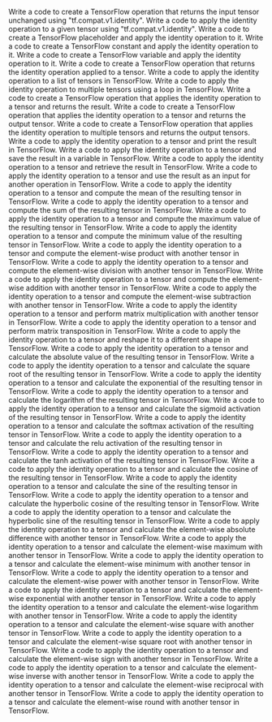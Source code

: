 Write a code to create a TensorFlow operation that returns the input tensor unchanged using "tf.compat.v1.identity".
Write a code to apply the identity operation to a given tensor using "tf.compat.v1.identity".
Write a code to create a TensorFlow placeholder and apply the identity operation to it.
Write a code to create a TensorFlow constant and apply the identity operation to it.
Write a code to create a TensorFlow variable and apply the identity operation to it.
Write a code to create a TensorFlow operation that returns the identity operation applied to a tensor.
Write a code to apply the identity operation to a list of tensors in TensorFlow.
Write a code to apply the identity operation to multiple tensors using a loop in TensorFlow.
Write a code to create a TensorFlow operation that applies the identity operation to a tensor and returns the result.
Write a code to create a TensorFlow operation that applies the identity operation to a tensor and returns the output tensor.
Write a code to create a TensorFlow operation that applies the identity operation to multiple tensors and returns the output tensors.
Write a code to apply the identity operation to a tensor and print the result in TensorFlow.
Write a code to apply the identity operation to a tensor and save the result in a variable in TensorFlow.
Write a code to apply the identity operation to a tensor and retrieve the result in TensorFlow.
Write a code to apply the identity operation to a tensor and use the result as an input for another operation in TensorFlow.
Write a code to apply the identity operation to a tensor and compute the mean of the resulting tensor in TensorFlow.
Write a code to apply the identity operation to a tensor and compute the sum of the resulting tensor in TensorFlow.
Write a code to apply the identity operation to a tensor and compute the maximum value of the resulting tensor in TensorFlow.
Write a code to apply the identity operation to a tensor and compute the minimum value of the resulting tensor in TensorFlow.
Write a code to apply the identity operation to a tensor and compute the element-wise product with another tensor in TensorFlow.
Write a code to apply the identity operation to a tensor and compute the element-wise division with another tensor in TensorFlow.
Write a code to apply the identity operation to a tensor and compute the element-wise addition with another tensor in TensorFlow.
Write a code to apply the identity operation to a tensor and compute the element-wise subtraction with another tensor in TensorFlow.
Write a code to apply the identity operation to a tensor and perform matrix multiplication with another tensor in TensorFlow.
Write a code to apply the identity operation to a tensor and perform matrix transposition in TensorFlow.
Write a code to apply the identity operation to a tensor and reshape it to a different shape in TensorFlow.
Write a code to apply the identity operation to a tensor and calculate the absolute value of the resulting tensor in TensorFlow.
Write a code to apply the identity operation to a tensor and calculate the square root of the resulting tensor in TensorFlow.
Write a code to apply the identity operation to a tensor and calculate the exponential of the resulting tensor in TensorFlow.
Write a code to apply the identity operation to a tensor and calculate the logarithm of the resulting tensor in TensorFlow.
Write a code to apply the identity operation to a tensor and calculate the sigmoid activation of the resulting tensor in TensorFlow.
Write a code to apply the identity operation to a tensor and calculate the softmax activation of the resulting tensor in TensorFlow.
Write a code to apply the identity operation to a tensor and calculate the relu activation of the resulting tensor in TensorFlow.
Write a code to apply the identity operation to a tensor and calculate the tanh activation of the resulting tensor in TensorFlow.
Write a code to apply the identity operation to a tensor and calculate the cosine of the resulting tensor in TensorFlow.
Write a code to apply the identity operation to a tensor and calculate the sine of the resulting tensor in TensorFlow.
Write a code to apply the identity operation to a tensor and calculate the hyperbolic cosine of the resulting tensor in TensorFlow.
Write a code to apply the identity operation to a tensor and calculate the hyperbolic sine of the resulting tensor in TensorFlow.
Write a code to apply the identity operation to a tensor and calculate the element-wise absolute difference with another tensor in TensorFlow.
Write a code to apply the identity operation to a tensor and calculate the element-wise maximum with another tensor in TensorFlow.
Write a code to apply the identity operation to a tensor and calculate the element-wise minimum with another tensor in TensorFlow.
Write a code to apply the identity operation to a tensor and calculate the element-wise power with another tensor in TensorFlow.
Write a code to apply the identity operation to a tensor and calculate the element-wise exponential with another tensor in TensorFlow.
Write a code to apply the identity operation to a tensor and calculate the element-wise logarithm with another tensor in TensorFlow.
Write a code to apply the identity operation to a tensor and calculate the element-wise square with another tensor in TensorFlow.
Write a code to apply the identity operation to a tensor and calculate the element-wise square root with another tensor in TensorFlow.
Write a code to apply the identity operation to a tensor and calculate the element-wise sign with another tensor in TensorFlow.
Write a code to apply the identity operation to a tensor and calculate the element-wise inverse with another tensor in TensorFlow.
Write a code to apply the identity operation to a tensor and calculate the element-wise reciprocal with another tensor in TensorFlow.
Write a code to apply the identity operation to a tensor and calculate the element-wise round with another tensor in TensorFlow.